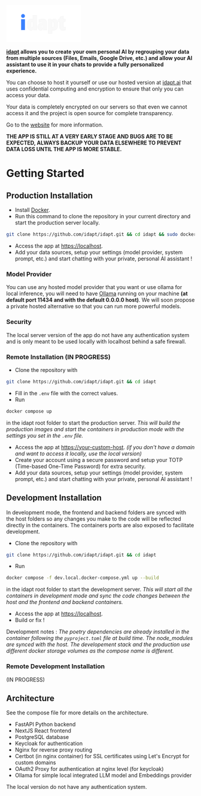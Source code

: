 <picture>
  <source media="(prefers-color-scheme: dark)" srcset="./assets/idapt_logo_dark_transparent.png">
  <source media="(prefers-color-scheme: light)" srcset="./assets/idapt_logo_light_transparent.png">
  <img alt="Idapt Logo" src="./assets/idapt_logo_dark_transparent.png" width="200">
</picture>

**[idapt](https://idapt.ai) allows you to create your own personal AI by regrouping your data from multiple sources (Files, Emails, Google Drive, etc.) and allow your AI assistant to use it in your chats to provide a fully personalized experience.**

You can choose to host it yourself or use our hosted version at [idapt.ai](https://idapt.ai) that uses confidential computing and encryption to ensure that only you can access your data.

Your data is completely encrypted on our servers so that even we cannot access it and the project is open source for complete transparency.

Go to the [website](https://idapt.ai) for more information.

**THE APP IS STILL AT A VERY EARLY STAGE AND BUGS ARE TO BE EXPECTED, ALWAYS BACKUP YOUR DATA ELSEWHERE TO PREVENT DATA LOSS UNTIL THE APP IS MORE STABLE.**

# Getting Started

## Production Installation

- Install [Docker](https://docs.docker.com/get-started/get-docker/).
- Run this command to clone the repository in your current directory and start the production server locally.
```bash
git clone https://github.com/idapt/idapt.git && cd idapt && sudo docker compose up --build
```
- Access the app at [https://localhost](https://localhost).
- Add your data sources, setup your settings (model provider, system prompt, etc.) and start chatting with your private, personal AI assistant !

### Model Provider
You can use any hosted model provider that you want or use ollama for local inference, you will need to have [Ollama](https://ollama.com/) running on your machine **(at default port 11434 and with the default 0.0.0.0 host)**. We will soon propose a private hosted alternative so that you can run more powerful models.

### Security
The local server version of the app do not have any authentication system and is only meant to be used locally with localhost behind a safe firewall.

### Remote Installation (IN PROGRESS)

- Clone the repository with 
```bash
git clone https://github.com/idapt/idapt.git && cd idapt
```
- Fill in the `.env` file with the correct values.
- Run 
```bash
docker compose up
```
in the idapt root folder to start the production server.
*This will build the production images and start the containers in production mode with the settings you set in the `.env` file.*
- Access the app at [https://your-custom-host](https://your-custom-host). *(if you don't have a domain and want to access it locally, use the local version)*
- Create your account using a secure password and setup your TOTP (Time-based One-Time Password) for extra security.
- Add your data sources, setup your settings (model provider, system prompt, etc.) and start chatting with your private, personal AI assistant !

## Development Installation

In development mode, the frontend and backend folders are synced with the host folders so any changes you make to the code will be reflected directly in the containers.
The containers ports are also exposed to facilitate development.

- Clone the repository with 
```bash
git clone https://github.com/idapt/idapt.git && cd idapt
```
- Run 
```bash
docker compose -f dev.local.docker-compose.yml up --build
```
in the idapt root folder to start the development server.
*This will start all the containers in development mode and sync the code changes between the host and the frontend and backend containers.*
- Access the app at [https://localhost](https://localhost).
- Build or fix !

Development notes :
*The poetry dependencies are already installed in the container following the `pyproject.toml` file at build time.*
*The node_modules are synced with the host.*
*The developement stack and the production use different docker storage volumes as the compose name is different.*

### Remote Development Installation 

(IN PROGRESS)

## Architecture

See the compose file for more details on the architecture.
- FastAPI Python backend
- NextJS React frontend
- PostgreSQL database
- Keycloak for authentication
- Nginx for reverse proxy routing
- Certbot (in nginx container) for SSL certificates using Let's Encrypt for custom domains
- OAuth2 Proxy for authentication at nginx level (for keycloak)
- Ollama for simple local integrated LLM model and Embeddings provider

The local version do not have any authentication system.